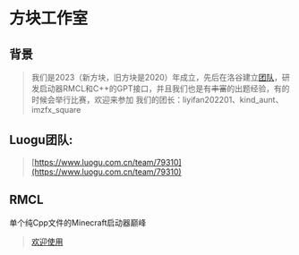 # 方块工作室
## 背景  
  > 我们是2023（新方块，旧方块是2020）年成立，先后在洛谷建立[团队](https://www.luogu.com.cn/team/79310)，研发启动器RMCL和C++的GPT接口，并且我们也是有~~丰富~~的出题经验，有的时候会举行比赛，欢迎来参加
  > 我们的团长：liyifan202201、kind_aunt、imzfx_square
## Luogu团队:
  > [https://www.luogu.com.cn/team/79310](https://www.luogu.com.cn/team/79310)
## RMCL
 单个纯Cpp文件的Minecraft启动器巅峰
 
 > [欢迎使用](https://github.com/Github-liyifan202201/RMCL)
